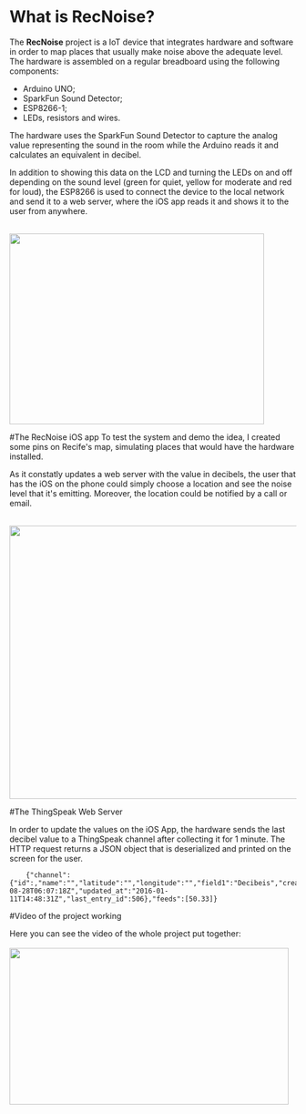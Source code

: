 # What is RecNoise?
The **RecNoise** project is a IoT device that integrates hardware and software in order to map places that 
usually make noise above the adequate level. The hardware is assembled on a regular breadboard using the following components:

* Arduino UNO;
* SparkFun Sound Detector;
* ESP8266-1;
* LEDs, resistors and wires.

The hardware uses the SparkFun Sound Detector to capture the analog value representing the sound in the room while the Arduino reads it and calculates an equivalent in decibel. 

In addition to showing this data on the LCD and turning the LEDs on and off depending on the sound level (green for quiet, yellow for moderate and red for loud), the ESP8266 is used to connect the device to the local network and send it to a web server, where the iOS app reads it and shows it to the user from anywhere.

<br/>
<img src="http://toribeiro.com/static/img/alto.JPG" width="447" height="335" class="img-responsive center-block" />
<br/>

#The RecNoise iOS app
To test the system and demo the idea, I created some pins on Recife's map, simulating places that would have the hardware installed. 

As it constatly updates a web server with the value in decibels, the user that has the iOS on the phone could simply choose a location and see the noise level that it's emitting. Moreover, the location could be notified by a call or email.

<p><br/>
<img src="http://toribeiro.com/static/img/print.png" width="875" height="480" class="img-responsive center-block" />
<br/>

#The ThingSpeak Web Server

In order to update the values on the iOS App, the hardware sends the last decibel value to a ThingSpeak channel after collecting it for 1 minute. The HTTP request returns a JSON object that is deserialized and printed on the screen for the user.

```
	{"channel":{"id":,"name":"","latitude":"","longitude":"","field1":"Decibeis","created_at":"2015-08-28T06:07:18Z","updated_at":"2016-01-11T14:48:31Z","last_entry_id":506},"feeds":[50.33]}
```
#Video of the project working

Here you can see the video of the whole project put together: 
<br/><br/>
<a href="https://www.youtube.com/watch?v=G-qB4gLC1Ag" target="_blank"><img src="http://toribeiro.com/static/img/youtube-screenshot.png" width="490" height="275" class="img-responsive center-block" /><a/>
<br/>
